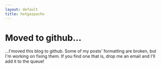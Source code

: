 ```yaml
---
layout: default
title: hotgazpacho
---
```

# Moved to github&hellip;
&hellip;I'moved this blog to github. Some of my posts' formatting are broken, 
but I'm working on fixing them. If you find one that is, drop me an email and I'll add it to the queue!
